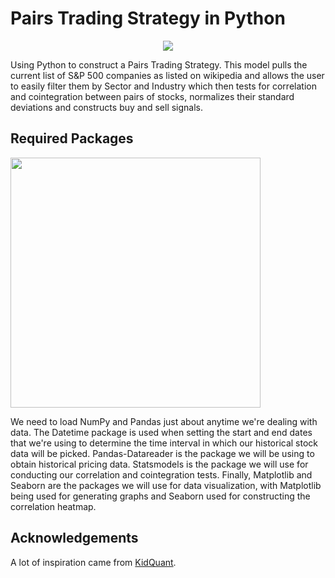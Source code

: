 # Pairs Trading Strategy in Python

<p align="center">
  <img src="https://media.istockphoto.com/photos/stock-market-price-display-picture-id509031122?k=6&m=509031122&s=612x612&w=0&h=SlN4D-0yMTc1XI64-cIajhXZYy0wRN2I8XWCrxvc_6Q=" />
</p>

Using Python to construct a Pairs Trading Strategy. This model pulls the current list of S&P 500 companies as listed on wikipedia and allows the user to easily filter them by Sector and Industry which then tests for correlation and cointegration between pairs of stocks, normalizes their standard deviations and constructs buy and sell signals.

## Required Packages

<img src="https://raw.githubusercontent.com/ldwhite/TradingStrategies/main/images/packages.png" 
     width="400" 
     />

We need to load NumPy and Pandas just about anytime we're dealing with data. The Datetime package is used when setting the start and end dates that we're using to determine the time interval in which our historical stock data will be picked. Pandas-Datareader is the package we will be using to obtain historical pricing data. Statsmodels is the package we will use for conducting our correlation and cointegration tests. Finally, Matplotlib and Seaborn are the packages we will use for data visualization, with Matplotlib being used for generating graphs and Seaborn used for constructing the correlation heatmap.

## Acknowledgements
A lot of inspiration came from [KidQuant](https://kidquant.com/project/pairs-trading-strategies-in-python/).
